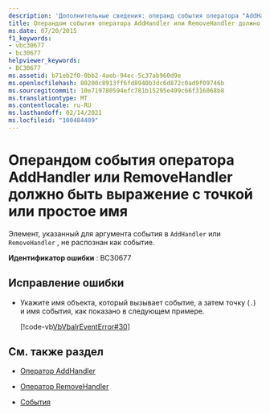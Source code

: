 ```yaml
---
description: 'Дополнительные сведения: операнд события оператора "AddHandler" или "RemoveHandler" должен быть выражением с указанием точки или простым именем'
title: Операндом события оператора AddHandler или RemoveHandler должно быть выражение с точкой или простое имя
ms.date: 07/20/2015
f1_keywords:
- vbc30677
- bc30677
helpviewer_keywords:
- BC30677
ms.assetid: b71eb2f0-0bb2-4aeb-94ec-5c37ab960d9e
ms.openlocfilehash: 80200c8913ff6fd8940b3dc6d872c0ad9f09746b
ms.sourcegitcommit: 10e719780594efc781b15295e499c66f316068b8
ms.translationtype: MT
ms.contentlocale: ru-RU
ms.lasthandoff: 02/14/2021
ms.locfileid: "100484409"
---
```

# <a name="addhandler-or-removehandler-statement-event-operand-must-be-a-dot-qualified-expression-or-a-simple-name"></a>Операндом события оператора AddHandler или RemoveHandler должно быть выражение с точкой или простое имя

Элемент, указанный для аргумента события в `AddHandler` или `RemoveHandler` , не распознан как событие.  
  
 **Идентификатор ошибки** : BC30677  
  
## <a name="to-correct-this-error"></a>Исправление ошибки  
  
- Укажите имя объекта, который вызывает событие, а затем точку (`.`) и имя события, как показано в следующем примере.  
  
     [!code-vb[VbVbalrEventError#30](~/samples/snippets/visualbasic/VS_Snippets_VBCSharp/VbVbalrEventError/VB/VbVbalrEventError.vb#30)]  
  
## <a name="see-also"></a>См. также раздел

- [Оператор AddHandler](../language-reference/statements/addhandler-statement.md)
- [Оператор RemoveHandler](../language-reference/statements/removehandler-statement.md)

- [События](../programming-guide/language-features/events/index.md)

